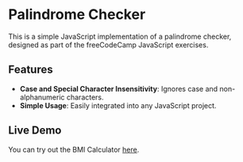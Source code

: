 # Palindrome Checker

This is a simple JavaScript implementation of a palindrome checker, designed as part of the freeCodeCamp JavaScript exercises.

## Features

- **Case and Special Character Insensitivity**: Ignores case and non-alphanumeric characters.
- **Simple Usage**: Easily integrated into any JavaScript project.

## Live Demo

You can try out the BMI Calculator [here](https://robnamnam.github.io/palindrome-checker/).
